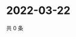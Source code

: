 # 2022-03-22

共 0 条

<!-- BEGIN WEIBO -->
<!-- 最后更新时间 Tue Mar 22 2022 04:14:09 GMT+0800 (China Standard Time) -->

<!-- END WEIBO -->
